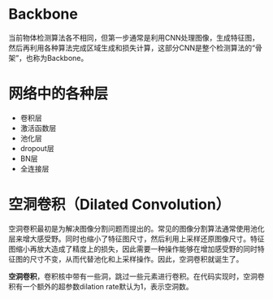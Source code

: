 # Backbone

当前物体检测算法各不相同，但第一步通常是利用CNN处理图像，生成特征图，然后再利用各种算法完成区域生成和损失计算，这部分CNN是整个检测算法的“骨架”，也称为Backbone。

# 网络中的各种层

+ 卷积层
+ 激活函数层
+ 池化层
+ dropout层
+ BN层
+ 全连接层

# 空洞卷积（Dilated Convolution）

空洞卷积最初是为解决图像分割问题而提出的。常见的图像分割算法通常使用池化层来增大感受野。同时也缩小了特征图尺寸，然后利用上采样还原图像尺寸。特征图缩小再放大造成了精度上的损失，因此需要一种操作能够在增加感受野的同时特征图的尺寸不变，从而代替池化和上采样操作。因此，空洞卷积就诞生了。

**空洞卷积**，卷积核中带有一些洞，跳过一些元素进行卷积。在代码实现时，空洞卷积有一个额外的超参数dilation rate默认为1，表示空洞数。

